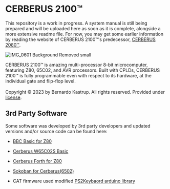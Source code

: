 # CERBERUS 2100™
This repository is a work in progress. A system manual is still being prepared and will be uploaded here as soon as it is complete, alongside a more extensive readme file. For now, you may get some earlier information by reading the website of CERBERUS 2100™'s predecessor, <a href="https://www.thebyteattic.com/p/cerberus-2080.html">CERBERUS 2080™</a>.

![IMG_0601 Background Removed small](https://github.com/TheByteAttic/CERBERUS2100/assets/69539226/88f6fabf-902e-4ba8-89cf-b806ca0061c0)

CERBERUS 2100™ is amazing multi-processor 8-bit microcomputer, featuring Z80, 65C02, and AVR processors. Built with CPLDs, CERBERUS 2100™ is fully programmable even with respect to its hardware, at the individual gate and flip-flop level.
<br><br>
Copyright © 2023 by Bernardo Kastrup. All rights reserved. Provided under <a href="https://github.com/TheByteAttic/CERBERUS2100/blob/main/LICENSE">license</a>.

## 3rd Party Software

Some software was developed by 3rd party developers and updated versions and/or source code can be found here:

 * [BBC Basic for Z80](https://github.com/breakintoprogram/cerberus-bbc-basic)

 * [Cerberus W65C02S Basic](https://github.com/nihirash/cerberus-w65c02s-basic)

 * [Cerberus Forth for Z80](https://github.com/lennart-benschop/cerberus-z80-forth)

 * [Sokoban for Cerberus(6502)](https://github.com/envenomator/cerberus2080-sokoban)

 * CAT firmware used modified [PS2Keybaord arduino library](https://github.com/PaulStoffregen/PS2Keyboard)
